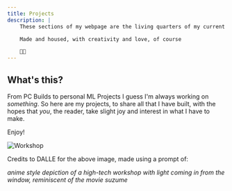 ```yaml
---
title: Projects
description: | 
    These sections of my webpage are the living quarters of my current and past projects

    Made and housed, with creativity and love, of course

    💞💡
---
```


## What's this?

From PC Builds to personal ML Projects I guess I'm always working on *something*. So here are my projects, to share all that I have built, with the hopes that *you*, the reader, take slight joy and interest in what I have to make.

Enjoy!

![Workshop](dalle-workshop.png)

Credits to DALLE for the above image, made using a prompt of:

*anime style depiction of a high-tech workshop with light coming in from the window, reminiscent of the movie suzume*